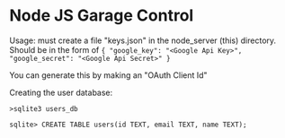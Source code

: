 # Node JS Garage Control
Usage: must create a file "keys.json" in the node_server (this) directory.
Should be in the form of
`{
   "google_key": "<Google Api Key>",
   "google_secret": "<Google Api Secret>"
 }`

 You can generate this by making an "OAuth Client Id"

 Creating the user database:

 `>sqlite3 users_db`

 `sqlite> CREATE TABLE users(id TEXT, email TEXT, name TEXT);`